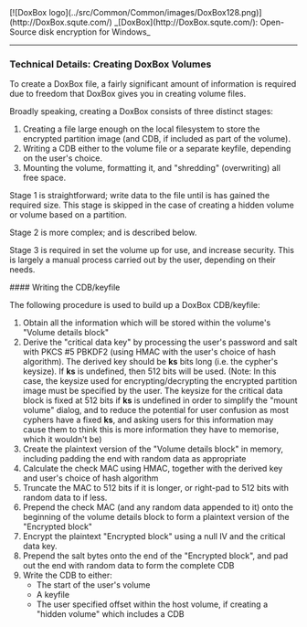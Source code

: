 

<meta content="text/html; charset=UTF-8" http-equiv="Content-Type">
<meta name="keywords" content="disk encryption, security, transparent, AES, OTFE, plausible deniability, virtual drive, Linux, MS Windows, portable, USB drive, partition">
<meta name="description" content="DoxBox: An Open-Source transparent encryption program for PCs. Using this software, you can create one or more &quot;DoxBoxes&quot; on your PC - which appear as disks, anything written to these disks is automatically encrypted before being stored on your hard drive.">

<meta name="author" content="Sarah Dean">
<meta name="copyright" content="Copyright 2004, 2005, 2006, 2007, 2008 Sarah Dean">
<meta name="ROBOTS" content="ALL">

<TITLE>Technical Details: Creating DoxBox Volumes</TITLE>

<link href="./styles_common.css" rel="stylesheet" type="text/css">


<link rel="shortcut icon" href="../src/Common/Common/images/DoxBox.ico" type="image/x-icon">

<SPAN CLASS="master_link">
[![DoxBox logo](../src/Common/Common/images/DoxBox128.png)](http://DoxBox.squte.com/)
</SPAN>
<SPAN CLASS="master_title">
_[DoxBox](http://DoxBox.squte.com/): Open-Source disk encryption for Windows_
</SPAN>

***
  
### Technical Details: Creating DoxBox Volumes

To create a DoxBox file, a fairly significant amount of information is required due to freedom that DoxBox gives you in creating volume files. 

Broadly speaking, creating a DoxBox consists of three distinct stages:

1. Creating a file large enough on the local filesystem to store the encrypted partition image (and CDB, if included as part of the volume).
1. Writing a CDB either to the volume file or a separate keyfile, depending on the user's choice.
1. Mounting the volume, formatting it, and "shredding" (overwriting) all free space.
                                         

Stage 1 is straightforward; write data to the file until is has gained the required size. This stage is skipped in the case of creating a hidden volume or volume based on a partition.

Stage 2 is more complex; and is described below.

Stage 3 is required in set the volume up for use, and increase security. This is largely a manual process carried out by the user, depending on their needs.

<A NAME="level_4_heading_1">
#### Writing the CDB/keyfile
</A>

The following procedure is used to build up a DoxBox CDB/keyfile:

1. Obtain all the information which will be stored within the volume's "Volume details block"
1. Derive the "critical data key" by processing the user's password and salt with PKCS #5 PBKDF2 (using HMAC with the user's choice of hash algorithm).
		The derived key should be **ks** bits long (i.e. the cypher's keysize). If **ks** is undefined, then 512 bits will be used. (Note: In this case, the keysize used for encrypting/decrypting the encrypted partition image must be specified by the user. The keysize for the critical data block is fixed at 512 bits if **ks** is undefined in order to simplify the "mount volume" dialog, and to reduce the potential for user confusion as most cyphers have a fixed **ks**, and asking users for this information may cause them to think this is more information they have to memorise, which it wouldn't be)
1. Create the plaintext version of the "Volume details block" in memory, including padding the end with random data as appropriate
1. Calculate the check MAC using HMAC, together with the derived key and user's choice of hash algorithm
1. Truncate the MAC to 512 bits if it is longer, or right-pad to 512 bits with random data to if less.
1. Prepend the check MAC (and any random data appended to it) onto the beginning of the volume details block to form a plaintext version of the "Encrypted block"
1. Encrypt the plaintext "Encrypted block" using a null IV and the critical data key.
1. Prepend the salt bytes onto the end of the "Encrypted block", and pad out the end with random data to form the complete CDB
1. Write the CDB to either:
	 * The start of the user's volume
	 * A keyfile
	 * The user specified offset within the host volume, if creating a "hidden volume" which includes a CDB

